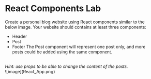 # React Components Lab
Create a personal blog website using React components similar to the below image. Your website should contains at least three components:
- Header
- Post
- Footer
The Post component will represent one post only, and more posts could be added using the same component.
</br>
<i>Hint: use props to be able to change the content of the posts.</i>
</br>
![image](React_App.png)

